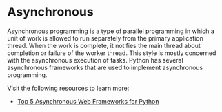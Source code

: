 # Asynchronous
Asynchronous programming is a type of parallel programming in which a unit of work is allowed to run separately from the primary application thread. When the work is complete, it notifies the main thread about completion or failure of the worker thread.
This style is mostly concerned with the asynchronous execution of tasks. Python has several asynchronous frameworks that are used to implement asynchronous programming.

Visit the following resources to learn more:

- [Top 5 Asynchronous Web Frameworks for Python](https://geekflare.com/python-asynchronous-web-frameworks/)

